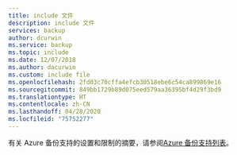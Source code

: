 ```yaml
---
title: include 文件
description: include 文件
services: backup
author: dcurwin
ms.service: backup
ms.topic: include
ms.date: 12/07/2018
ms.author: dacurwin
ms.custom: include file
ms.openlocfilehash: 2fd03c70cffa4efcb30518ebe6c54ca899869e16
ms.sourcegitcommit: 849bb1729b89d075eed579aa36395bf4d29f3bd9
ms.translationtype: HT
ms.contentlocale: zh-CN
ms.lasthandoff: 04/28/2020
ms.locfileid: "75752277"
---
```

有关 Azure 备份支持的设置和限制的摘要，请参阅[Azure 备份支持列表](https://docs.microsoft.com/azure/backup/backup-support-matrix)。
